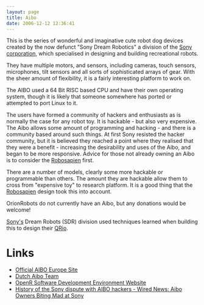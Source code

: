 ```yaml
---
layout: page
title: Aibo
date: 2006-12-12 12:36:41
---
```

This is the series of wonderful and imaginative cute robot dog devices created by the now defunct "Sony Dream Robotics" a division of the <a class="wiki" href="/wiki/sony.html" title="Sony">Sony corporation</a>, which specialised in designing and building recreational robots.

They have multiple motors, and sensors, including cameras, touch sensors, microphones, tilt sensors and all sorts of sophisticated arrays of gear. With the sheer amount of flexibility, it is a fairly interesting platform to work on.

The AIBO used a 64 Bit RISC based CPU and have their own operating system, though it is likely that someone somewhere has ported or attempted to port Linux to it.

The users have formed a community of hackers and enthusiasts as is normally the case for any robot toy. It is hackable - but also very expensive. The Aibo allows some amount of programming and hacking - and there is a community based around such things. At first Sony resisted the hacker community, but it is believed they reached a point where they realised that they were a benefit - increasing the desirability and uses of the Aibo, and began to be more responsive. Advice for those not already owning an Aibo is to consider the <a class="wiki" href="/wiki/robosapien.html" title="RoboSapien">Robosapien</a> first.

There are a number of models, clearly some more hackable or programmable than others. The amount they are hackable allow them to cross from "expensive toy" to research platform. It is a good thing that the <a class="wiki" href="/wiki/robosapien.html" title="RoboSapien">Robosapien</a> design took this into account.

OrionRobots do not currently have an Aibo, but any donations would be welcome!

<a class="wiki" href="/wiki/sony.html" title="Sony">Sony's</a> Dream Robots (SDR) division used techniques learned when building this to design their <a class="wiki" href="/wiki/qrio.html" title="Qrio">QRio</a>.

<h1  id="Links">Links</h1>

* <a  href="http://www.sonydigital-link.com/aibo/index.asp" rel="external" target="_blank">Official AIBO Europe Site</a>
* <a  href="http://aibo.cs.uu.nl/" rel="external" target="_blank">Dutch Aibo Team</a>
* <a  href="http://openr.aibo.com/" rel="external" target="_blank">OpenR Software Development Environment Website</a>
* <a  href="http://www.wired.com/news/business/0,1367,48088,00.html" rel="external" target="_blank">History of the Sony dispute with AIBO hackers - Wired News: Aibo Owners Biting Mad at Sony</a>
